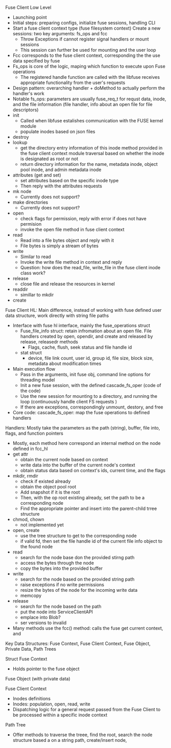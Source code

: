 Fuse Client Low Level
* Launching point
* Initial steps: preparing configs, initialize fuse sessions, handling CLI
* Start a fuse client context type (fuse filesystem context)
Create a new sessions: two key arguments: fs_ops and fcc
  * Throw Exceptions if cannot register signal handlers or mount sessions
  * This session can further be used for mounting and the user loop
* Fcc corresponds to the fuse client context, corresponding the the use data specified by fuse
* Fs_ops is core of the logic, maping which function to execute upon Fuse operations
    * The registered handle function are called with the libfuse receives appropriate functionality from the user's requests
* Design pattern: overarching handler + doMethod to actually perform the handler's work
* Notable fs_ops: parameters are usually fuse_req_t for requst data, inode, and the file information (file handler, info about an open file for file descriptors)
* init
  * Called when libfuse estalishes communication with the FUSE kernel module
  * populate inodes based on json files
* destroy
* lookup
  * get the directory entry information of this inode
  method provided in the fuse client context module
  traversal based on whether the inode is designated as root or not
  * return directory information for the name, metadata inode, object pool inode, and admin metadata inode
* attributes (get and set)
    * set attributes based on the specific inode type
    * Then reply with the attributes requests 
* mk node
  * Currently does not support?
* make directories
  * Currently does not support?
* open
  * check flags for permission, reply with error if does not have permision
  * invoke the open file method in fuse client context 
* read
    * Read into a file bytes object and reply with it
    * File bytes is simply a stream of bytes
* write
  * Similar to read
  * Invoke the write file method in context and reply
  * Question: how does the read_file, write_file in the fuse client inode class work?
* release
    * close file and release the resources in kernel
* readdir
  * simillar to mkdir
* create


Fuse Client HL: Main difference, instead of working with fuse defined user data structure, work directly with string file paths
* Interface with fuse hl interface, mainly the fuse_operations struct
    * Fuse_file_info struct: retain infromation about an open file. File handlers created by open, opendir, and create and released by release, releasedr methods
      * Flags, cache, flush, seek status and file handle id
    * stat struct
      * device, file link count, user id, group id, file size, block size, metadata about modification times
* Main execution flow
  * Pass in the arguments, init fuse obj, command line options for threading model
  * Init a new fuse session, with the defined cascade_fs_oper (code of the code)
  * Use the new session for mounting to a directory, and running the loop (continuously handle client FS requests )
  * If there are exceptions, correspondingly unmount, destory, and free
* Core code: cascade_fs_oper: map the fuse operations to defined handlers

Handlers: Mostly take the parameters as the path (string), buffer, file into, flags, and function pointers
* Mostly, each method here correspond an internal method on the node defined in fcc_hl
* get attr
  * obtain the current node based on context 
  * write data into the buffer of the current node's context 
  * obtain status data based on context's ids, current time, and the flags 
* mkdir, rmdir
  * check if existed already
  * obtain the object pool root
  * Add snapshot if it is the root 
  * Then, with the op root existing already, set the path to be a corresponding node 
  * Find the appropriate pointer and insert into the parent-child trree structure
* chmod, chown
  * not implemented yet
* open, create
  * use the tree structure to get to the corresponding node
  * if valid fd, then set the file handle id of the current file info object to the found node
* read
  * search for the node base don the provided stirng path
  * access the bytes through the node 
  * copy the bytes into the provided buffer
* write
  * search for the node based on the provided string path
  * raise exceptions if no write permissions
  * resize the bytes of the node for the incoming write data
  * memcopy
* release 
  * search for the node based on the path
  * put the node into ServiceClientAPI
  * emplace into Blob?
  * ser versions to invalid
* Many methods use the fcc() method: calls the fuse get current context, and 

Key Data Structures: Fuse Context, Fuse Client Context, Fuse Object, Private Data, Path Trees

Struct Fuse Context
* Holds pointer to the fuse object


Fuse Object (with private data)


Fuse Client Context
* Inodes definitions
* Inodes: population, open, read, write
* Dispatching logic for a general request passed from the Fuse Client to be processed within a specific inode context 

Path Tree
* Offer methods to traverse the treee, find the root, search the node structure based a on a string path, create/insert node, 

 